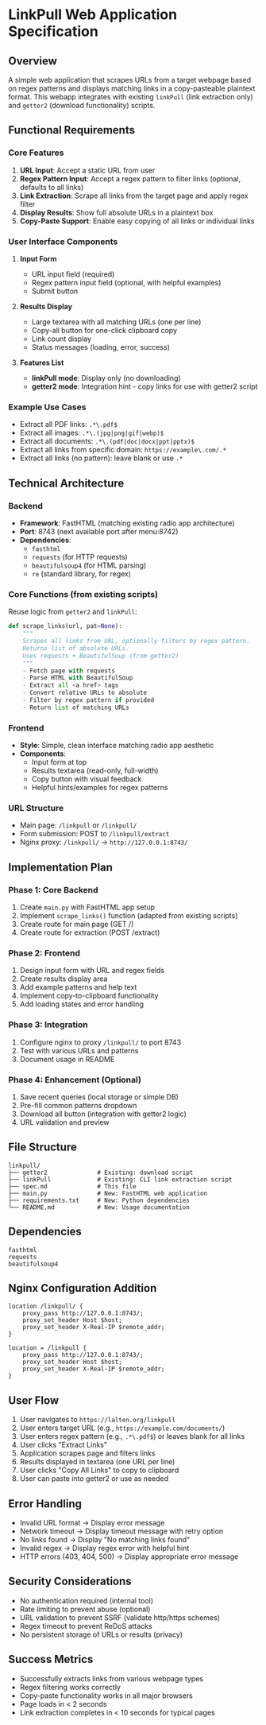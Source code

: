 # LinkPull Web Application Specification

## Overview
A simple web application that scrapes URLs from a target webpage based on regex patterns and displays matching links in a copy-pasteable plaintext format. This webapp integrates with existing `linkPull` (link extraction only) and `getter2` (download functionality) scripts.

## Functional Requirements

### Core Features
1. **URL Input**: Accept a static URL from user
2. **Regex Pattern Input**: Accept a regex pattern to filter links (optional, defaults to all links)
3. **Link Extraction**: Scrape all links from the target page and apply regex filter
4. **Display Results**: Show full absolute URLs in a plaintext box
5. **Copy-Paste Support**: Enable easy copying of all links or individual links

### User Interface Components
1. **Input Form**
   - URL input field (required)
   - Regex pattern input field (optional, with helpful examples)
   - Submit button

2. **Results Display**
   - Large textarea with all matching URLs (one per line)
   - Copy-all button for one-click clipboard copy
   - Link count display
   - Status messages (loading, error, success)

3. **Features List**
   - **linkPull mode**: Display only (no downloading)
   - **getter2 mode**: Integration hint - copy links for use with getter2 script

### Example Use Cases
- Extract all PDF links: `.*\.pdf$`
- Extract all images: `.*\.(jpg|png|gif|webp)$`
- Extract all documents: `.*\.(pdf|doc|docx|ppt|pptx)$`
- Extract all links from specific domain: `https://example\.com/.*`
- Extract all links (no pattern): leave blank or use `.*`

## Technical Architecture

### Backend
- **Framework**: FastHTML (matching existing radio app architecture)
- **Port**: 8743 (next available port after menu:8742)
- **Dependencies**:
  - `fasthtml`
  - `requests` (for HTTP requests)
  - `beautifulsoup4` (for HTML parsing)
  - `re` (standard library, for regex)

### Core Functions (from existing scripts)
Reuse logic from `getter2` and `linkPull`:
```python
def scrape_links(url, pat=None):
    """
    Scrapes all links from URL, optionally filters by regex pattern.
    Returns list of absolute URLs.
    Uses requests + BeautifulSoup (from getter2)
    """
    - Fetch page with requests
    - Parse HTML with BeautifulSoup
    - Extract all <a href> tags
    - Convert relative URLs to absolute
    - Filter by regex pattern if provided
    - Return list of matching URLs
```

### Frontend
- **Style**: Simple, clean interface matching radio app aesthetic
- **Components**:
  - Input form at top
  - Results textarea (read-only, full-width)
  - Copy button with visual feedback
  - Helpful hints/examples for regex patterns

### URL Structure
- Main page: `/linkpull` or `/linkpull/`
- Form submission: POST to `/linkpull/extract`
- Nginx proxy: `/linkpull/` → `http://127.0.0.1:8743/`

## Implementation Plan

### Phase 1: Core Backend
1. Create `main.py` with FastHTML app setup
2. Implement `scrape_links()` function (adapted from existing scripts)
3. Create route for main page (GET /)
4. Create route for extraction (POST /extract)

### Phase 2: Frontend
1. Design input form with URL and regex fields
2. Create results display area
3. Add example patterns and help text
4. Implement copy-to-clipboard functionality
5. Add loading states and error handling

### Phase 3: Integration
1. Configure nginx to proxy `/linkpull/` to port 8743
2. Test with various URLs and patterns
3. Document usage in README

### Phase 4: Enhancement (Optional)
1. Save recent queries (local storage or simple DB)
2. Pre-fill common patterns dropdown
3. Download all button (integration with getter2 logic)
4. URL validation and preview

## File Structure
```
linkpull/
├── getter2              # Existing: download script
├── linkPull             # Existing: CLI link extraction script
├── spec.md              # This file
├── main.py              # New: FastHTML web application
├── requirements.txt     # New: Python dependencies
└── README.md            # New: Usage documentation
```

## Dependencies
```
fasthtml
requests
beautifulsoup4
```

## Nginx Configuration Addition
```nginx
location /linkpull/ {
    proxy_pass http://127.0.0.1:8743/;
    proxy_set_header Host $host;
    proxy_set_header X-Real-IP $remote_addr;
}

location = /linkpull {
    proxy_pass http://127.0.0.1:8743/;
    proxy_set_header Host $host;
    proxy_set_header X-Real-IP $remote_addr;
}
```

## User Flow
1. User navigates to `https://lalten.org/linkpull`
2. User enters target URL (e.g., `https://example.com/documents/`)
3. User enters regex pattern (e.g., `.*\.pdf$`) or leaves blank for all links
4. User clicks "Extract Links"
5. Application scrapes page and filters links
6. Results displayed in textarea (one URL per line)
7. User clicks "Copy All Links" to copy to clipboard
8. User can paste into getter2 or use as needed

## Error Handling
- Invalid URL format → Display error message
- Network timeout → Display timeout message with retry option
- No links found → Display "No matching links found"
- Invalid regex → Display regex error with helpful hint
- HTTP errors (403, 404, 500) → Display appropriate error message

## Security Considerations
- No authentication required (internal tool)
- Rate limiting to prevent abuse (optional)
- URL validation to prevent SSRF (validate http/https schemes)
- Regex timeout to prevent ReDoS attacks
- No persistent storage of URLs or results (privacy)

## Success Metrics
- Successfully extracts links from various webpage types
- Regex filtering works correctly
- Copy-paste functionality works in all major browsers
- Page loads in < 2 seconds
- Link extraction completes in < 10 seconds for typical pages
